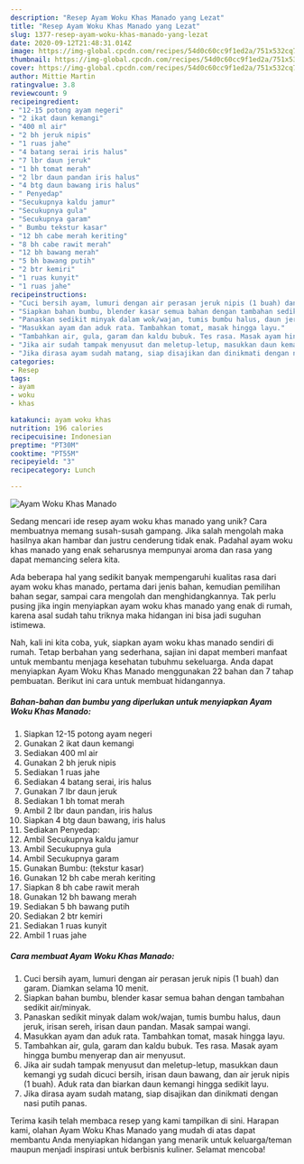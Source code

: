 ```yaml
---
description: "Resep Ayam Woku Khas Manado yang Lezat"
title: "Resep Ayam Woku Khas Manado yang Lezat"
slug: 1377-resep-ayam-woku-khas-manado-yang-lezat
date: 2020-09-12T21:48:31.014Z
image: https://img-global.cpcdn.com/recipes/54d0c60cc9f1ed2a/751x532cq70/ayam-woku-khas-manado-foto-resep-utama.jpg
thumbnail: https://img-global.cpcdn.com/recipes/54d0c60cc9f1ed2a/751x532cq70/ayam-woku-khas-manado-foto-resep-utama.jpg
cover: https://img-global.cpcdn.com/recipes/54d0c60cc9f1ed2a/751x532cq70/ayam-woku-khas-manado-foto-resep-utama.jpg
author: Mittie Martin
ratingvalue: 3.8
reviewcount: 9
recipeingredient:
- "12-15 potong ayam negeri"
- "2 ikat daun kemangi"
- "400 ml air"
- "2 bh jeruk nipis"
- "1 ruas jahe"
- "4 batang serai iris halus"
- "7 lbr daun jeruk"
- "1 bh tomat merah"
- "2 lbr daun pandan iris halus"
- "4 btg daun bawang iris halus"
- " Penyedap"
- "Secukupnya kaldu jamur"
- "Secukupnya gula"
- "Secukupnya garam"
- " Bumbu tekstur kasar"
- "12 bh cabe merah keriting"
- "8 bh cabe rawit merah"
- "12 bh bawang merah"
- "5 bh bawang putih"
- "2 btr kemiri"
- "1 ruas kunyit"
- "1 ruas jahe"
recipeinstructions:
- "Cuci bersih ayam, lumuri dengan air perasan jeruk nipis (1 buah) dan garam. Diamkan selama 10 menit."
- "Siapkan bahan bumbu, blender kasar semua bahan dengan tambahan sedikit air/minyak."
- "Panaskan sedikit minyak dalam wok/wajan, tumis bumbu halus, daun jeruk, irisan sereh, irisan daun pandan. Masak sampai wangi."
- "Masukkan ayam dan aduk rata. Tambahkan tomat, masak hingga layu."
- "Tambahkan air, gula, garam dan kaldu bubuk. Tes rasa. Masak ayam hingga bumbu menyerap dan air menyusut."
- "Jika air sudah tampak menyusut dan meletup-letup, masukkan daun kemangi yg sudah dicuci bersih, irisan daun bawang, dan air jeruk nipis (1 buah). Aduk rata dan biarkan daun kemangi hingga sedikit layu."
- "Jika dirasa ayam sudah matang, siap disajikan dan dinikmati dengan nasi putih panas."
categories:
- Resep
tags:
- ayam
- woku
- khas

katakunci: ayam woku khas 
nutrition: 196 calories
recipecuisine: Indonesian
preptime: "PT30M"
cooktime: "PT55M"
recipeyield: "3"
recipecategory: Lunch

---
```



![Ayam Woku Khas Manado](https://img-global.cpcdn.com/recipes/54d0c60cc9f1ed2a/751x532cq70/ayam-woku-khas-manado-foto-resep-utama.jpg)

Sedang mencari ide resep ayam woku khas manado yang unik? Cara membuatnya memang susah-susah gampang. Jika salah mengolah maka hasilnya akan hambar dan justru cenderung tidak enak. Padahal ayam woku khas manado yang enak seharusnya mempunyai aroma dan rasa yang dapat memancing selera kita.

Ada beberapa hal yang sedikit banyak mempengaruhi kualitas rasa dari ayam woku khas manado, pertama dari jenis bahan, kemudian pemilihan bahan segar, sampai cara mengolah dan menghidangkannya. Tak perlu pusing jika ingin menyiapkan ayam woku khas manado yang enak di rumah, karena asal sudah tahu triknya maka hidangan ini bisa jadi suguhan istimewa.




Nah, kali ini kita coba, yuk, siapkan ayam woku khas manado sendiri di rumah. Tetap berbahan yang sederhana, sajian ini dapat memberi manfaat untuk membantu menjaga kesehatan tubuhmu sekeluarga. Anda dapat menyiapkan Ayam Woku Khas Manado menggunakan 22 bahan dan 7 tahap pembuatan. Berikut ini cara untuk membuat hidangannya.

<!--inarticleads1-->

##### Bahan-bahan dan bumbu yang diperlukan untuk menyiapkan Ayam Woku Khas Manado:

1. Siapkan 12-15 potong ayam negeri
1. Gunakan 2 ikat daun kemangi
1. Sediakan 400 ml air
1. Gunakan 2 bh jeruk nipis
1. Sediakan 1 ruas jahe
1. Sediakan 4 batang serai, iris halus
1. Gunakan 7 lbr daun jeruk
1. Sediakan 1 bh tomat merah
1. Ambil 2 lbr daun pandan, iris halus
1. Siapkan 4 btg daun bawang, iris halus
1. Sediakan  Penyedap:
1. Ambil Secukupnya kaldu jamur
1. Ambil Secukupnya gula
1. Ambil Secukupnya garam
1. Gunakan  Bumbu: (tekstur kasar)
1. Gunakan 12 bh cabe merah keriting
1. Siapkan 8 bh cabe rawit merah
1. Gunakan 12 bh bawang merah
1. Sediakan 5 bh bawang putih
1. Sediakan 2 btr kemiri
1. Sediakan 1 ruas kunyit
1. Ambil 1 ruas jahe




<!--inarticleads2-->

##### Cara membuat Ayam Woku Khas Manado:

1. Cuci bersih ayam, lumuri dengan air perasan jeruk nipis (1 buah) dan garam. Diamkan selama 10 menit.
1. Siapkan bahan bumbu, blender kasar semua bahan dengan tambahan sedikit air/minyak.
1. Panaskan sedikit minyak dalam wok/wajan, tumis bumbu halus, daun jeruk, irisan sereh, irisan daun pandan. Masak sampai wangi.
1. Masukkan ayam dan aduk rata. Tambahkan tomat, masak hingga layu.
1. Tambahkan air, gula, garam dan kaldu bubuk. Tes rasa. Masak ayam hingga bumbu menyerap dan air menyusut.
1. Jika air sudah tampak menyusut dan meletup-letup, masukkan daun kemangi yg sudah dicuci bersih, irisan daun bawang, dan air jeruk nipis (1 buah). Aduk rata dan biarkan daun kemangi hingga sedikit layu.
1. Jika dirasa ayam sudah matang, siap disajikan dan dinikmati dengan nasi putih panas.




Terima kasih telah membaca resep yang kami tampilkan di sini. Harapan kami, olahan Ayam Woku Khas Manado yang mudah di atas dapat membantu Anda menyiapkan hidangan yang menarik untuk keluarga/teman maupun menjadi inspirasi untuk berbisnis kuliner. Selamat mencoba!
